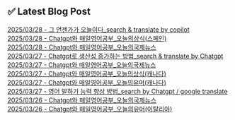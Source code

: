 
## ✅ Latest Blog Post
 
[2025/03/28 - 그 언젠가가 오늘이다_search &amp; translate by copilot](https://3hongstore.tistory.com/145) <br/>
[2025/03/28 - Chatgpt와 매일영어공부_오늘의상식(스페인)](https://3hongstore.tistory.com/143) <br/>
[2025/03/28 - Chatgpt와 매일영어공부_오늘의국제뉴스](https://3hongstore.tistory.com/142) <br/>
[2025/03/27 - Chatgpt로 생산성 증가하는 방법_search &amp; translate by Chatgpt](https://3hongstore.tistory.com/141) <br/>
[2025/03/27 - Chatgpt와 매일영어공부_오늘의국제뉴스](https://3hongstore.tistory.com/140) <br/>
[2025/03/27 - Chatgpt와 매일영어공부_오늘의상식(캐나다)](https://3hongstore.tistory.com/139) <br/>
[2025/03/27 - Chatgpt와 매일영어공부_오늘의유머(캐나다)](https://3hongstore.tistory.com/138) <br/>
[2025/03/27 - 영어 말하기 능력 향상 방법_search by Chatgpt / google translate](https://3hongstore.tistory.com/137) <br/>
[2025/03/26 - Chatgpt와 매일영어공부_오늘의국제뉴스](https://3hongstore.tistory.com/136) <br/>
[2025/03/26 - Chatgpt와 매일영어공부_오늘의유머(이탈리아)](https://3hongstore.tistory.com/135) <br/>
